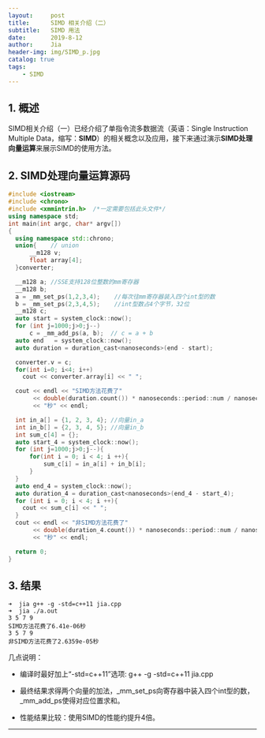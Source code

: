```yaml
---
layout:     post
title:      SIMD 相关介绍（二）
subtitle:   SIMD 用法
date:       2019-8-12
author:     Jia
header-img: img/SIMD_p.jpg
catalog: true
tags:
    - SIMD
---
```


## 1. 概述
SIMD相关介绍（一）已经介绍了单指令流多数据流（英语：Single Instruction Multiple Data，缩写：**SIMD**）的相关概念以及应用，接下来通过演示**SIMD处理向量运算**来展示SIMD的使用方法。

## 2. SIMD处理向量运算源码
```C++
#include <iostream>    
#include <chrono>    
#include <xmmintrin.h>  /*一定需要包括此头文件*/    
using namespace std;    
int main(int argc, char* argv[])    
{    
  using namespace std::chrono;     
  union{    // union     
	  __m128 v;    
	  float array[4];    
  }converter;    

  __m128 a; //SSE支持128位整数的mm寄存器        
  __m128 b;      
  a = _mm_set_ps(1,2,3,4);    //每次往mm寄存器装入四个int型的数       
  b = _mm_set_ps(2,3,4,5);    //int型数占4个字节，32位          
  __m128 c;          
  auto start = system_clock::now();          
  for (int j=1000;j>0;j--)          
	  c = _mm_add_ps(a, b);  // c = a + b          
  auto end   = system_clock::now();           
  auto duration = duration_cast<nanoseconds>(end - start);            

  converter.v = c;       
  for(int i=0; i<4; i++)        
  	cout << converter.array[i] << " ";         

  cout << endl << "SIMD方法花费了"       
	   << double(duration.count()) * nanoseconds::period::num / nanoseconds::period::den        
       << "秒" << endl;        

  int in_a[] = {1, 2, 3, 4}; //向量in_a       
  int in_b[] = {2, 3, 4, 5}; //向量in_b         
  int sum_c[4] = {};             
  auto start_4 = system_clock::now();          
  for (int j=1000;j>0;j--){    
	  for(int i = 0; i < 4; i ++){          
		  sum_c[i] = in_a[i] + in_b[i];            
	  }        
  }         
  auto end_4 = system_clock::now();                                                                      
  auto duration_4 = duration_cast<nanoseconds>(end_4 - start_4);          
  for (int i = 0; i < 4; i ++){           
	cout << sum_c[i] << " ";         
  }          
  cout << endl << "非SIMD方法花费了"         
	   << double(duration_4.count()) * nanoseconds::period::num / nanoseconds::period::den       
       << "秒" << endl;         

  return 0;            
}          
```         

## 3. 结果
```object
➜  jia g++ -g -std=c++11 jia.cpp                          
➜  jia ./a.out                  
3 5 7 9 
SIMD方法花费了6.41e-06秒
3 5 7 9 
非SIMD方法花费了2.6359e-05秒
```
几点说明：

* 编译时最好加上“-std=c++11”选项:
  g++ -g -std=c++11 jia.cpp 

* 最终结果求得两个向量的加法，_mm_set_ps向寄存器中装入四个int型的数，_mm_add_ps使得对应位置求和。

* 性能结果比较：使用SIMD的性能约提升4倍。

***
